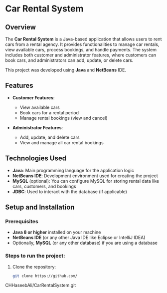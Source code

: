 # Car Rental System

## Overview
The **Car Rental System** is a Java-based application that allows users to rent cars from a rental agency. It provides functionalities to manage car rentals, view available cars, process bookings, and handle payments. The system includes both customer and administrator features, where customers can book cars, and administrators can add, update, or delete cars.

This project was developed using **Java** and **NetBeans** IDE.

## Features
- **Customer Features**:
  - View available cars
  - Book cars for a rental period
  - Manage rental bookings (view and cancel)
  
- **Administrator Features**:
  - Add, update, and delete cars
  - View and manage all car rental bookings

## Technologies Used
- **Java**: Main programming language for the application logic
- **NetBeans IDE**: Development environment used for creating the project
- **MySQL** (optional): You can configure MySQL for storing rental data like cars, customers, and bookings
- **JDBC**: Used to interact with the database (if applicable)
  
## Setup and Installation

### Prerequisites
- **Java 8 or higher** installed on your machine
- **NetBeans IDE** (or any other Java IDE like Eclipse or IntelliJ IDEA)
- Optionally, **MySQL** (or any other database) if you are using a database

### Steps to run the project:
1. Clone the repository:
   ```bash
   git clone https://github.com/
CHHaseebAli/CarRentalSystem.git
